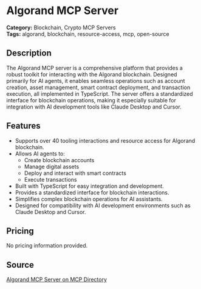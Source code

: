 # Algorand MCP Server

**Category:** Blockchain, Crypto MCP Servers  
**Tags:** algorand, blockchain, resource-access, mcp, open-source

## Description
The Algorand MCP server is a comprehensive platform that provides a robust toolkit for interacting with the Algorand blockchain. Designed primarily for AI agents, it enables seamless operations such as account creation, asset management, smart contract deployment, and transaction execution, all implemented in TypeScript. The server offers a standardized interface for blockchain operations, making it especially suitable for integration with AI development tools like Claude Desktop and Cursor.

## Features
- Supports over 40 tooling interactions and resource access for Algorand blockchain.
- Allows AI agents to:
  - Create blockchain accounts
  - Manage digital assets
  - Deploy and interact with smart contracts
  - Execute transactions
- Built with TypeScript for easy integration and development.
- Provides a standardized interface for blockchain interactions.
- Simplifies complex blockchain operations for AI assistants.
- Designed for compatibility with AI development environments such as Claude Desktop and Cursor.

## Pricing
No pricing information provided.

## Source
[Algorand MCP Server on MCP Directory](https://mcpdirectory.ai/mcpserver/1165/)
